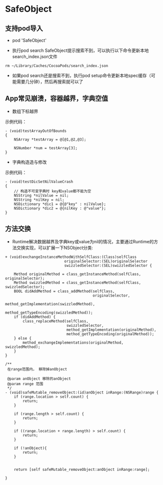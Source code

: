 # SafeObject

## 支持pod导入

* pod 'SafeObject'

* 执行pod search SafeObject提示搜索不到，可以执行以下命令更新本地search_index.json文件
  
```objc 
rm ~/Library/Caches/CocoaPods/search_index.json
```
* 如果pod search还是搜索不到，执行pod setup命令更新本地spec缓存（可能需要几分钟），然后再搜索就可以了

## App常见崩溃，容器越界，字典空值

* 数组下标越界

示例代码：

```objc       
- (void)testArrayOutOfBounds
{
    NSArray *testArray = @[@1,@2,@3];
    
    NSNumber *num = testArray[3];
}
```

* 字典构造造与修改

示例代码：

```objc       
- (void)testDicSetNilValueCrash
{
    // 构造不可变字典时 key和value都不能为空
    NSString *nilValue = nil;
    NSString *nilKey = nil;
    NSDictionary *dic1 = @{@"key" : nilValue};
    NSDictionary *dic2 = @{nilKey : @"value"};
}

```

## 方法交换

* Runtime解决数据越界及字典key或value为nil的情况，主要通过Runtime的方法交换实现，可以扩展一下NSObject分类:
    

```objc       
+ (void)exchangeInstanceMethodWithSelfClass:(Class)selfClass
                           originalSelector:(SEL)originalSelector
                           swizzledSelector:(SEL)swizzledSelector {
    
    Method originalMethod = class_getInstanceMethod(selfClass, originalSelector);
    Method swizzledMethod = class_getInstanceMethod(selfClass, swizzledSelector);
    BOOL didAddMethod = class_addMethod(selfClass,
                                        originalSelector,
                                        method_getImplementation(swizzledMethod),
                                        method_getTypeEncoding(swizzledMethod));
    if (didAddMethod) {
        class_replaceMethod(selfClass,
                            swizzledSelector,
                            method_getImplementation(originalMethod),
                            method_getTypeEncoding(originalMethod));
    } else {
        method_exchangeImplementations(originalMethod, swizzledMethod);
    }
}

```

```objc
/**
 在range范围内， 移除掉anObject
 
 @param anObject 移除的anObject
 @param range 范围
 */
- (void)safeMutable_removeObject:(id)anObject inRange:(NSRange)range {
    if (range.location > self.count) {
        return;
    }
    
    if (range.length > self.count) {
        return;
    }
    
    if ((range.location + range.length) > self.count) {
        return;
    }
    
    if (!anObject){
        return;
    }
    
    
    return [self safeMutable_removeObject:anObject inRange:range];
    
}
```


